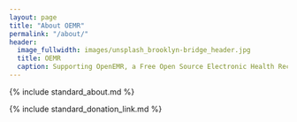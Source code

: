 ```yaml
---
layout: page
title: "About OEMR"
permalink: "/about/"
header:
  image_fullwidth: images/unsplash_brooklyn-bridge_header.jpg
  title: OEMR
  caption: Supporting OpenEMR, a Free Open Source Electronic Health Record
---
```


{% include standard_about.md %}

{% include standard_donation_link.md %}

